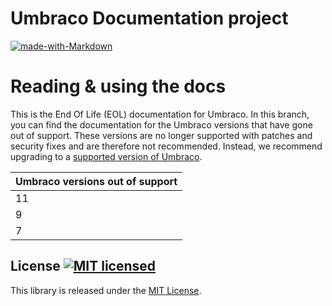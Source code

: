 # Umbraco Documentation project
 [![made-with-Markdown](https://img.shields.io/badge/Made%20with-Markdown-1f425f.svg)](http://commonmark.org)

# Reading & using the docs

This is the End Of Life (EOL) documentation for Umbraco. In this branch, you can find the documentation for the Umbraco versions that have gone out of support. These versions are no longer supported with patches and security fixes and are therefore not recommended. Instead, we recommend upgrading to a [supported version of Umbraco](https://umbraco.com/products/knowledge-center/long-term-support-and-end-of-life/).

| Umbraco versions out of support |
| ------------------------------- |
| 11                              |
| 9                               |
| 7                               |


## License [![MIT licensed](https://img.shields.io/badge/license-MIT-blue.svg)](./LICENSE.md)
This library is released under the [MIT License](LICENSE.md).
